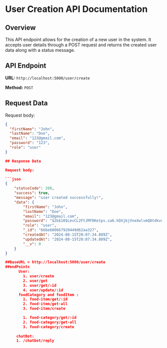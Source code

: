 # User Creation API Documentation

## Overview
This API endpoint allows for the creation of a new user in the system. It accepts user details through a POST request and returns the created user data along with a status message.

## API Endpoint
**URL:** `http://localhost:5000/user/create`

**Method:** `POST`

## Request Data

Request body:

```json
{
  "firstName": "John",
  "lastName": "Doe",
  "email": "123@gmail.com",
  "password": "123",
  "role": "user"
}

## Response Data

Request body:

```json
{
    "statusCode": 200,
    "success": true,
    "message": "user created successfully!",
    "data": {
        "firstName": "John",
        "lastName": "Doe",
        "email": "123@gmail.com",
        "password": "$2b$10$LevCL2FtJMf0Ketps.sa6.hDXjbjVneXwlvmQ8tdkvu.gGqz/xoAC",
        "role": "user",
        "_id": "66be600667920449d62aa327",
        "createdAt": "2024-08-15T20:07:34.889Z",
        "updatedAt": "2024-08-15T20:07:34.889Z",
        "__v": 0
    }
}

##BaseURL = http://localhost:5000/user/create
##endPoints 
      User: 
        1. user/create
        2. user/get
        3. user/get/:id
        4. user/update/:id
      foodCategory and foodItem :
        1. food-item/get/:id
        2. food-item/get-all
        3. food-item/create

        1. food-category/get/:id
        2. food-category/get-all
        3. food-category/create
      
     chatBot:
     1. /chatbot/reply